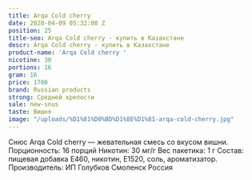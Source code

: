 ```yaml
---
title: Arqa Cold cherry
date: 2020-04-09 05:32:00 Z
position: 25
title-seo: Arqa Cold cherry - купить в Казахстане
descr: Arqa Cold cherry - купить в Казахстане
product-name: 'Arqa Cold cherry '
nicotine: 30
portions: 16
gram: 16
price: 1700
brand: Russian products
strong: Средней крепости
sale: new-snus
taste: Вишня
image: "/uploads/%D1%81%D0%BD%D1%8E%D1%81-arqa-cold-cherry.jpg"
---
```


Снюс Arqa Cold cherry — жевательная смесь со вкусом вишни. Порционность: 16 порций Никотин: 30 мг/г Вес пакетика: 1 г Состав: пищевая добавка E460, никотин, E1520, соль, ароматизатор. Производитель: ИП Голубков Смоленск Россия